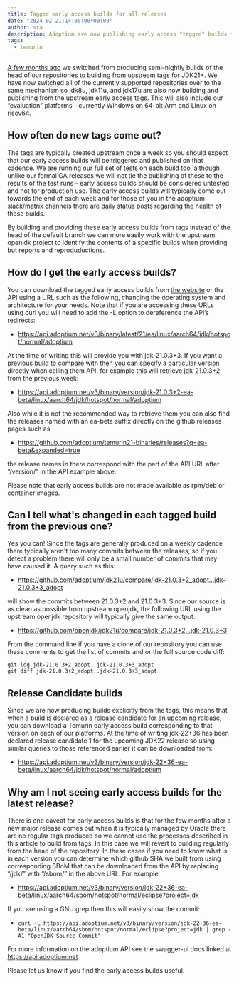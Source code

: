 ```yaml
---
title: Tagged early access builds for all releases
date: "2024-02-21T14:00:00+00:00"
author: sxa
description: Adoptium are now publishing early access "tagged" builds for all Temurin releases
tags:
  - temurin
---
```


[A few months ago](https://adoptium.net/blog/2023/08/early-access-builds)
we switched from producing semi-nightly builds of the head of our
repositories to building from upstream tags for JDK21+.  We have now
switched all of the currently supported repositories over to the same
mechanism so jdk8u, jdk11u, and jdk17u are also now building and publishing
from the upstream early access tags.  This will also include our
“evaluation” platforms - currently Windows on 64-bit Arm and Linux on
riscv64.

## How often do new tags come out?

The tags are typically created upstream once a week so you should expect
that our early access builds will be triggered and published on that
cadence.  We are running our full set of tests on each build too, although
unlike our formal GA releases we will not tie the publishing of these to the
results of the test runs - early access builds should be considered untested
and not for production use.  The early access builds will typically come out
towards the end of each week and for those of you in the adoptium
slack/matrix channels there are daily status posts regarding the health of
these builds.

By building and providing these early access builds from tags instead of the
head of the default branch we can more easily work with the upstream openjdk
project to identify the contents of a specific builds when providing but
reports and reproduductions.

## How do I get the early access builds?

You can download the tagged early access builds from [the
website](https://adoptium.net/temurin/nightly/) or the API
using a URL such as the following, changing the operating system and
architecture for your needs.  Note that if you are accessing these URLs
using curl you will need to add the -L option to dereference the API’s
redirects:

- https://api.adoptium.net/v3/binary/latest/21/ea/linux/aarch64/jdk/hotspot/normal/adoptium

At the time of writing this will provide you with jdk-21.0.3+3.  If you want
a previous build to compare with then you can specify a particular version
directly when calling them API, for example this will retrieve jdk-21.0.3+2
from the previous week:

- https://api.adoptium.net/v3/binary/version/jdk-21.0.3+2-ea-beta/linux/aarch64/jdk/hotspot/normal/adoptium

Also while it is not the recommended way to retrieve them you can also find
the releases named with an ea-beta suffix directly on the github releases
pages such as

- https://github.com/adoptium/temurin21-binaries/releases?q=ea-beta&expanded=true

the release names in there correspond with the part of the API URL after
“/version/” in the API example above.

Please note that early access builds are not made available as rpm/deb or
container images.

## Can I tell what's changed in each tagged build from the previous one?

Yes you can!  Since the tags are generally produced on a weekly cadence
there typically aren't too many commits between the releases, so if you
detect a problem there will only be a small number of commits that may have
caused it.  A query such as this:

- https://github.com/adoptium/jdk21u/compare/jdk-21.0.3+2_adopt...jdk-21.0.3+3_adopt

will show the commits between 21.0.3+2 and 21.0.3+3.  Since our source is as
clean as possible from upstream openjdk, the following URL using the
upstream openjdk repository will typically give the same output:

- https://github.com/openjdk/jdk21u/compare/jdk-21.0.3+2...jdk-21.0.3+3

From the command line if you have a clone of our repository you can use
these comments to get the list of commits and or the full source code diff:

```
git log jdk-21.0.3+2_adopt..jdk-21.0.3+3_adopt
git diff jdk-21.0.3+2_adopt..jdk-21.0.3+3_adopt
```

## Release Candidate builds

Since we are now producing builds explicitly from the tags, this means that
when a build is declared as a release candidate for an upcoming release, you
can download a Temurin early access build corresponding to that version on
each of our platforms.  At the time of writing jdk-22+36 has been declared
release candidate 1 for the upcoming JDK22 release so using similar queries
to those referenced earlier it can be downloaded from:

- https://api.adoptium.net/v3/binary/version/jdk-22+36-ea-beta/linux/aarch64/jdk/hotspot/normal/adoptium

## Why am I not seeing early access builds for the latest release?

There is one caveat for early access builds is that for the few months after
a new major release comes out when it is typically managed by Oracle there
are no regular tags produced so we cannot use the processes described in
this article to build from tags.  In this case we will revert to building
regularly from the head of the repository.  In these cases if you need to
know what is in each version you can determine which github SHA we built
from using corresponding SBoM that can be downloaded from the API by
replacing “/jdk/” with “/sbom/” in the above URL.  For example:

- https://api.adoptium.net/v3/binary/version/jdk-22+36-ea-beta/linux/aarch64/sbom/hotspot/normal/eclipse?project=jdk

If you are using a GNU grep then this will easily show the commit:

- `curl -L https://api.adoptium.net/v3/binary/version/jdk-22+36-ea-beta/linux/aarch64/sbom/hotspot/normal/eclipse?project=jdk | grep -A1 "OpenJDK Source Commit"`

For more information on the adoptium API see the swagger-ui docs linked at https://api.adoptium.net

Please let us know if you find the early access builds useful.